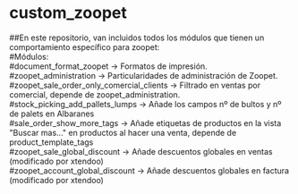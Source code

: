 # custom_zoopet
##En este repositorio, van incluidos todos los módulos que tienen un comportamiento específico para zoopet:  
#Módulos:  
#document_format_zoopet -> Formatos de impresión.  
#zoopet_administration -> Particularidades de administración de Zoopet.  
#zoopet_sale_order_only_comercial_clients -> Filtrado en ventas por comercial, depende de zoopet_administration.  
#stock_picking_add_pallets_lumps -> Añade los campos nº de bultos y nº de palets en Albaranes  
#sale_order_show_more_tags -> Añade etiquetas de productos en la vista "Buscar mas..." en productos al hacer una venta, depende de product_template_tags  
#zoopet_sale_global_discount -> Añade descuentos globales en ventas (modificado por xtendoo)  
#zoopet_account_global_discount -> Añade descuentos globales en factura (modificado por xtendoo)
